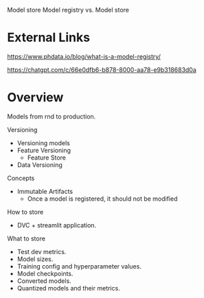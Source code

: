 
Model store
Model registry vs. Model store

# External Links

https://www.phdata.io/blog/what-is-a-model-registry/

https://chatgpt.com/c/66e0dfb6-b878-8000-aa78-e9b318683d0a

# Overview

Models from rnd to production.

Versioning
- Versioning models
- Feature Versioning
	- Feature Store
- Data Versioning

Concepts
- Immutable Artifacts
	- Once a model is registered, it should not be modified

How to store
- DVC + streamlit application.

What to store
- Test dev metrics.
- Model sizes.
- Training config and hyperparameter values.
- Model checkpoints.
- Converted models.
- Quantized models and their metrics.


